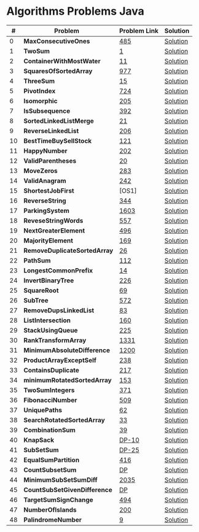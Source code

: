 # Algorithms Problems Java

| # | Problem  | Problem Link | Solution |
|---|-------------------------------------------------|-------|-----------------------------------------------------------------------------------------------------|
| 0 | <b>MaxConsecutiveOnes</b>  <br>             | [485](https://leetcode.com/problems/max-consecutive-ones/)| [Solution](https://github.com/kj-grogu/Data_Structures_Algorithms_Java/blob/main/src/MaxConsecutiveOnes.java)|
| 1 | <b>TwoSum</b>  <br>             | [1](https://leetcode.com/problems/two-sum/)| [Solution](https://github.com/kj-grogu/Data_Structures_Algorithms_Java/blob/main/src/TwoSum.java)|
| 2 | <b>ContainerWithMostWater</b>  <br>             | [11](https://leetcode.com/problems/container-with-most-water/)| [Solution](https://github.com/kj-grogu/Data_Structures_Algorithms_Java/blob/main/src/ContainerWithMostWater.java)|
| 3 | <b>SquaresOfSortedArray</b>  <br>             | [977](https://leetcode.com/problems/squares-of-a-sorted-array/)| [Solution](https://github.com/kj-grogu/Data_Structures_Algorithms_Java/blob/main/src/SquaresOfSortedArray.java)|
| 4 | <b>ThreeSum</b>  <br>             | [15](https://leetcode.com/problems/3sum/)| [Solution](https://github.com/kj-grogu/Data_Structures_Algorithms_Java/blob/main/src/ThreeSum.java)|
| 5 | <b>PivotIndex</b>  <br>             | [724](https://leetcode.com/problems/find-pivot-index/)| [Solution](https://github.com/kj-grogu/Data_Structures_Algorithms_Java/blob/main/src/PivotIndex.java)|
| 6 | <b>Isomorphic</b>  <br>             | [205](https://leetcode.com/problems/isomorphic-strings/)| [Solution](https://github.com/kj-grogu/Data_Structures_Algorithms_Java/blob/main/src/Isomorphic.java)|
| 7 | <b>IsSubsequence</b>  <br>             | [392](https://leetcode.com/problems/is-subsequence/)| [Solution](https://github.com/kj-grogu/Data_Structures_Algorithms_Java/blob/main/src/IsSubsequence.java)|
| 8 | <b>SortedLinkedListMerge</b>  <br>             | [21](https://leetcode.com/problems/merge-two-sorted-lists/)| [Solution](https://github.com/kj-grogu/Data_Structures_Algorithms_Java/blob/main/src/SortedLinkedListMerge.java)|
| 9 | <b>ReverseLinkedList</b>  <br>             | [206](https://leetcode.com/problems/reverse-linked-list/)| [Solution](https://github.com/kj-grogu/Data_Structures_Algorithms_Java/blob/main/src/ReverseLinkedList.java)|
| 10 | <b>BestTimeBuySellStock</b>  <br>             | [121](https://leetcode.com/problems/best-time-to-buy-and-sell-stock/)| [Solution](https://github.com/kj-grogu/Data_Structures_Algorithms_Java/blob/main/src/BestTimeBuySellStock.java)|
| 11 | <b>HappyNumber</b>  <br>             | [202](https://leetcode.com/problems/happy-number/)| [Solution](https://github.com/kj-grogu/Data_Structures_Algorithms_Java/blob/main/src/HappyNumber.java)|
| 12 | <b>ValidParentheses</b>  <br>             | [20](https://leetcode.com/problems/valid-parentheses/)| [Solution](https://github.com/kj-grogu/Data_Structures_Algorithms_Java/blob/main/src/ValidParentheses.java)|
| 13 | <b>MoveZeros</b>  <br>             | [283](https://leetcode.com/problems/move-zeroes/)| [Solution](https://github.com/kj-grogu/Data_Structures_Algorithms_Java/blob/main/src/MoveZeros.java)|
| 14 | <b>ValidAnagram</b>  <br>             | [242](https://leetcode.com/problems/valid-anagram/)| [Solution](https://github.com/kj-grogu/Data_Structures_Algorithms_Java/blob/main/src/ValidAnagram.java)|
| 15 | <b>ShortestJobFirst</b>  <br>             | [OS1] | [Solution](https://github.com/kj-grogu/Data_Structures_Algorithms_Java/blob/main/src/ShortestJobFirst.java)|
| 16 | <b>ReverseString</b>  <br>             | [344](https://leetcode.com/problems/reverse-string/)| [Solution](https://github.com/kj-grogu/Data_Structures_Algorithms_Java/blob/main/src/ReverseString.java)|
| 17 | <b>ParkingSystem</b>  <br>             | [1603](https://leetcode.com/problems/design-parking-system/)| [Solution](https://github.com/kj-grogu/Data_Structures_Algorithms_Java/blob/main/src/ParkingSystem.java)|
| 18 | <b>ReveseStringWords</b>  <br>             | [557](https://leetcode.com/problems/reverse-words-in-a-string-iii/)| [Solution](https://github.com/kj-grogu/Data_Structures_Algorithms_Java/blob/main/src/ReveseStringWords.java)|
| 19 | <b>NextGreaterElement</b>  <br>             | [496](https://leetcode.com/problems/next-greater-element-i/)| [Solution](https://github.com/kj-grogu/Data_Structures_Algorithms_Java/blob/main/src/NextGreaterElement.java)|
| 20 | <b>MajorityElement</b>  <br>             | [169](https://leetcode.com/problems/majority-element/)| [Solution](https://github.com/kj-grogu/Data_Structures_Algorithms_Java/blob/main/src/MajorityElement.java)|
| 21 | <b>RemoveDuplicateSortedArray</b>  <br>             | [26](https://leetcode.com/problems/remove-duplicates-from-sorted-array/)| [Solution](https://github.com/kj-grogu/Data_Structures_Algorithms_Java/blob/main/src/RemoveDuplicateSortedArray.java)|
| 22 | <b>PathSum</b>  <br>             | [112](https://leetcode.com/problems/path-sum/)| [Solution](https://github.com/kj-grogu/Data_Structures_Algorithms_Java/blob/main/src/PathSum.java)|
| 23 | <b>LongestCommonPrefix</b>  <br>             | [14](https://leetcode.com/problems/longest-common-prefix/)| [Solution](https://github.com/kj-grogu/Data_Structures_Algorithms_Java/blob/main/src/LongestCommonPrefix.java)|
| 24 | <b>InvertBinaryTree</b>  <br>             | [226](https://leetcode.com/problems/invert-binary-tree/)| [Solution](https://github.com/kj-grogu/Data_Structures_Algorithms_Java/blob/main/src/InvertBinaryTree.java)|
| 25 | <b>SquareRoot</b>  <br>             | [69](https://leetcode.com/problems/sqrtx/)| [Solution](https://github.com/kj-grogu/Data_Structures_Algorithms_Java/blob/main/src/SquareRoot.java)|
| 26 | <b>SubTree</b>  <br>             | [572](https://leetcode.com/problems/subtree-of-another-tree/)| [Solution](https://github.com/kj-grogu/Data_Structures_Algorithms_Java/blob/main/src/SubTree.java)|
| 27 | <b>RemoveDupsLinkedList</b>  <br>             | [83](https://leetcode.com/problems/remove-duplicates-from-sorted-list/)| [Solution](https://github.com/kj-grogu/Data_Structures_Algorithms_Java/blob/main/src/RemoveDupsLinkedList.java)|
| 28 | <b>ListIntersection</b>  <br>             | [160](https://leetcode.com/problems/intersection-of-two-linked-lists/)| [Solution](https://github.com/kj-grogu/Data_Structures_Algorithms_Java/blob/main/src/ListIntersection.java)|
| 29 | <b>StackUsingQueue</b>  <br>             | [225](https://leetcode.com/problems/implement-stack-using-queues/)| [Solution](https://github.com/kj-grogu/Data_Structures_Algorithms_Java/blob/main/src/StackUsingQueue.java)|
| 30 | <b>RankTransformArray</b>  <br>             | [1331](https://leetcode.com/problems/rank-transform-of-an-array/)| [Solution](https://github.com/kj-grogu/Data_Structures_Algorithms_Java/blob/main/src/RankTransformArray.java)|
| 31 | <b>MinimumAbsoluteDifference</b>  <br>             | [1200](https://leetcode.com/problems/minimum-absolute-difference/)| [Solution](https://github.com/kj-grogu/Data_Structures_Algorithms_Java/blob/main/src/MinimumAbsoluteDifference.java)|
| 32 | <b>ProductArrayExceptSelf</b>  <br>             | [238](https://leetcode.com/problems/product-of-array-except-self/)| [Solution](https://github.com/kj-grogu/Data_Structures_Algorithms_Java/blob/main/src/ProductArrayExceptSelf.java)|
| 33 | <b>ContainsDuplicate</b>  <br>             | [217](https://leetcode.com/problems/contains-duplicate/)| [Solution](https://github.com/kj-grogu/Data_Structures_Algorithms_Java/blob/main/src/ContainsDuplicate.java)|
| 34 | <b>minimumRotatedSortedArray</b>  <br>             | [153](https://leetcode.com/problems/find-minimum-in-rotated-sorted-array/)| [Solution](https://github.com/kj-grogu/Data_Structures_Algorithms_Java/blob/main/src/minimumRotatedSortedArray.java)|
| 35 | <b>TwoSumIntegers</b>  <br>             | [371](https://leetcode.com/problems/sum-of-two-integers/)| [Solution](https://github.com/kj-grogu/Data_Structures_Algorithms_Java/blob/main/src/TwoSumIntegers.java)|
| 36 | <b>FibonacciNumber</b>  <br>             | [509](https://leetcode.com/problems/fibonacci-number/)| [Solution](https://github.com/kj-grogu/Data_Structures_Algorithms_Java/blob/main/src/FibonacciNumber.java)|
| 37 | <b>UniquePaths</b>  <br>             | [62](https://leetcode.com/problems/unique-paths/)| [Solution](https://github.com/kj-grogu/Data_Structures_Algorithms_Java/blob/main/src/UniquePaths.java)|
| 38 | <b>SearchRotatedSortedArray</b>  <br>             | [33](https://leetcode.com/problems/search-in-rotated-sorted-array/)| [Solution](https://github.com/kj-grogu/Data_Structures_Algorithms_Java/blob/main/src/SearchRotatedSortedArray.java)|
| 39 | <b>CombinationSum</b>  <br>             | [39](https://leetcode.com/problems/combination-sum/)| [Solution](https://github.com/kj-grogu/Data_Structures_Algorithms_Java/blob/main/src/CombinationSum.java)|
| 40 | <b>KnapSack</b>  <br>             | [DP-10](https://www.geeksforgeeks.org/0-1-knapsack-problem-dp-10/)| [Solution](https://github.com/kj-grogu/Data_Structures_Algorithms_Java/blob/main/src/KnapSack.java)|
| 41 | <b>SubSetSum</b>  <br>             | [DP-25](https://www.geeksforgeeks.org/subset-sum-problem-dp-25/)| [Solution](https://github.com/kj-grogu/Data_Structures_Algorithms_Java/blob/main/src/SubSetSum.java)|
| 42 | <b>EqualSumPartition</b>  <br>             | [416](https://leetcode.com/problems/partition-equal-subset-sum/)| [Solution](https://github.com/kj-grogu/Data_Structures_Algorithms_Java/blob/main/src/EqualSumPartition.java)|
| 43 | <b>CountSubsetSum</b>  <br>             | [DP](https://www.geeksforgeeks.org/count-of-subsets-with-sum-equal-to-x/)| [Solution](https://github.com/kj-grogu/Data_Structures_Algorithms_Java/blob/main/src/CountSubsetSum.java)|
| 44 | <b>MinimumSubSetSumDiff</b>  <br>             | [2035](https://leetcode.com/problems/partition-array-into-two-arrays-to-minimize-sum-difference/)| [Solution](https://github.com/kj-grogu/Data_Structures_Algorithms_Java/blob/main/src/MinimumSubSetSumDiff.java)|
| 45 | <b>CountSubSetGivenDifference</b>  <br>             | [DP](https://www.geeksforgeeks.org/count-of-subsets-with-given-difference/)| [Solution](https://github.com/kj-grogu/Data_Structures_Algorithms_Java/blob/main/src/CountSubSetGivenDifference.java)|
| 46 | <b>TargetSumSignChange</b>  <br>             | [494](https://leetcode.com/problems/target-sum/)| [Solution](https://github.com/kj-grogu/Data_Structures_Algorithms_Java/blob/main/src/TargetSumSignChange.java)|
| 47 | <b>NumberOfIslands</b>  <br>             | [200](https://leetcode.com/problems/number-of-islands/)| [Solution](https://github.com/kj-grogu/Data_Structures_Algorithms_Java/blob/main/src/NumberOfIslands.java)|
| 48 | <b>PalindromeNumber</b>  <br>             | [9](https://leetcode.com/problems/palindrome-number/)| [Solution](https://github.com/kj-grogu/Data_Structures_Algorithms_Java/blob/main/src/PalindromeNumber.java)|